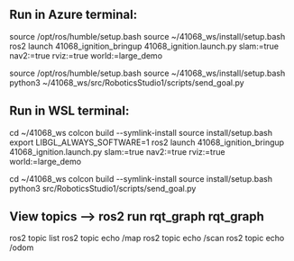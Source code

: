 ## Run in Azure terminal:
source /opt/ros/humble/setup.bash
source ~/41068_ws/install/setup.bash
ros2 launch 41068_ignition_bringup 41068_ignition.launch.py slam:=true nav2:=true rviz:=true world:=large_demo

source /opt/ros/humble/setup.bash
source ~/41068_ws/install/setup.bash
python3 ~/41068_ws/src/RoboticsStudio1/scripts/send_goal.py


## Run in WSL terminal:
cd ~/41068_ws
colcon build --symlink-install
source install/setup.bash
export LIBGL_ALWAYS_SOFTWARE=1
ros2 launch 41068_ignition_bringup 41068_ignition.launch.py slam:=true nav2:=true rviz:=true world:=large_demo

cd ~/41068_ws
colcon build --symlink-install
source install/setup.bash
python3 src/RoboticsStudio1/scripts/send_goal.py





## View topics --> ros2 run rqt_graph rqt_graph

ros2 topic list
ros2 topic echo /map
ros2 topic echo /scan
ros2 topic echo /odom
